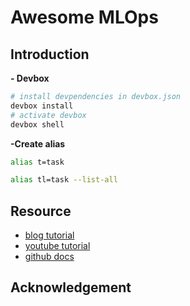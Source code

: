 # Awesome MLOps

## Introduction

**- Devbox**
```bash
# install devpendencies in devbox.json
devbox install
# activate devbox
devbox shell

```

**-Create alias**
```bash
alias t=task

alias tl=task --list-all

```


## Resource
- [blog tutorial](https://courses.devopsdirective.com/kubernetes-beginner-to-pro/lessons/00-introduction/01-main)
- [youtube tutorial](https://www.youtube.com/watch?v=2T86xAtR6Fo&t=1s)
- [github docs](https://github.com/sidpalas/devops-directive-kubernetes-course)

## Acknowledgement
